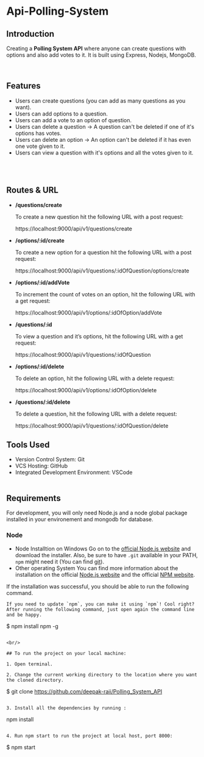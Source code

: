 # Api-Polling-System

## Introduction

Creating a **Polling System API** where anyone can create questions with options and also add votes to it. It is built using Express, Nodejs, MongoDB.

<br/>

## Features

- Users can create questions (you can add as many questions as you want).
- Users can add options to a question.
- Users can add a vote to an option of question.
- Users can delete a question -> A question can't be deleted if one of it's options has votes.
- Users can delete an option -> An option can't be deleted if it has even one vote given to it.
- Users can view a question with it's options and all the votes given to it.

<br/>
<br/>

## Routes & URL

- **/questions/create**
  <p> To create a new question hit the following URL with a post request:</p>
  https://localhost:9000/api/v1/questions/create

- **/options/:id/create**
  <p>To create a new option for a question hit the following URL with a post request:</p>
  https://localhost:9000/api/v1/questions/:idOfQuestion/options/create

- **/options/:id/addVote**
  <p>To increment the count of votes on an option, hit the following URL with a get request:</p>
  https://localhost:9000/api/v1/options/:idOfOption/addVote

- **/questions/:id**
  <p> To view a question and it’s options, hit the following URL with a get request:</p>
  https://localhost:9000/api/v1/questions/:idOfQuestion

- **/options/:id/delete**
  <p> To delete an option, hit the following URL with a delete request: </p>
  https://localhost:9000/api/v1/options/:idOfOption/delete

- **/questions/:id/delete**
  <p> To delete a question, hit the following URL with a delete request: </p>
  https://localhost:9000/api/v1/questions/:idOfQuestion/delete
  <br/>

## Tools Used

- Version Control System: Git
- VCS Hosting: GitHub
- Integrated Development Environment: VSCode
  <br/>
  <br/>

## Requirements

For development, you will only need Node.js and a node global package installed in your environement and mongodb for database.

### Node

- Node Installtion on Windows
  Go on to the [official Node.js website](https://nodejs.org/en/) and download the installer. Also, be sure to have `.git` available in your PATH,
  `npm` might need it (You can find [git](https://git-scm.com/)).
- Other operating System
  You can find more information about the installation on the official [Node.js website](https://nodejs.org/en/) and the official [NPM website](https://www.npmjs.com/).

If the installation was successful, you should be able to run the following command.

```
If you need to update `npm`, you can make it using `npm`! Cool right? After running the following command, just open again the command line and be happy.

```
$ npm install npm -g

```

<br/>

## To run the project on your local machine:

1. Open terminal.

2. Change the current working directory to the location where you want the cloned directory.

   ```
   $ git clone https://github.com/deepak-raii/Polling_System_API

   ```

3. Install all the dependencies by running :

   ```
   npm install

   ```

4. Run npm start to run the project at local host, port 8000:

   ```
   $ npm start

   ```
